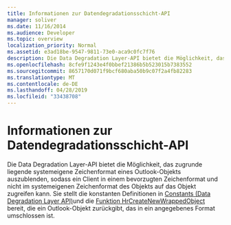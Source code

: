 ```yaml
---
title: Informationen zur Datendegradationsschicht-API
manager: soliver
ms.date: 11/16/2014
ms.audience: Developer
ms.topic: overview
localization_priority: Normal
ms.assetid: e3ad18be-9547-9811-73e0-aca9c0fc7f76
description: Die Data Degradation Layer-API bietet die Möglichkeit, das zugrunde liegende systemeigene Zeichenformat eines Outlook-Objekts auszublenden, sodass ein Client in einem bevorzugten Zeichenformat und nicht im systemeigenen Zeichenformat des Objekts auf das Objekt zugreifen kann.
ms.openlocfilehash: 8cfe9f1243e4f0bbef21386b5b523015b7383552
ms.sourcegitcommit: 8657170d071f9bcf680aba50b9c07f2a4fb82283
ms.translationtype: MT
ms.contentlocale: de-DE
ms.lasthandoff: 04/28/2019
ms.locfileid: "33438708"
---
```

# <a name="about-the-data-degradation-layer-api"></a>Informationen zur Datendegradationsschicht-API

Die Data Degradation Layer-API bietet die Möglichkeit, das zugrunde liegende systemeigene Zeichenformat eines Outlook-Objekts auszublenden, sodass ein Client in einem bevorzugten Zeichenformat und nicht im systemeigenen Zeichenformat des Objekts auf das Objekt zugreifen kann. Sie stellt die konstanten Definitionen in [Constants (Data Degradation Layer API)](constants-data-degradation-layer-api.md)und die [Funktion HrCreateNewWrappedObject](hrcreatenewwrappedobject.md) bereit, die ein Outlook-Objekt zurückgibt, das in ein angegebenes Format umschlossen ist. 
  

